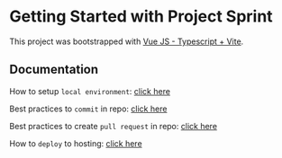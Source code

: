 # Getting Started with Project Sprint

This project was bootstrapped with [Vue JS - Typescript + Vite](https://vitejs.dev/guide/).

## Documentation

How to setup `local environment`: [click here](https://github.com/vrmcreativestudio/hr-management-app/blob/main/documentation/01-setup.md)

Best practices to `commit` in repo: [click here](https://github.com/vrmcreativestudio/hr-management-app/blob/main/documentation/02-commit.md)

Best practices to create `pull request` in repo: [click here](https://github.com/vrmcreativestudio/hr-management-app/blob/main/documentation/03-pull_request.md)

How to `deploy` to hosting: [click here](https://github.com/vrmcreativestudio/hr-management-app/blob/main/documentation/04-deploy.md)
